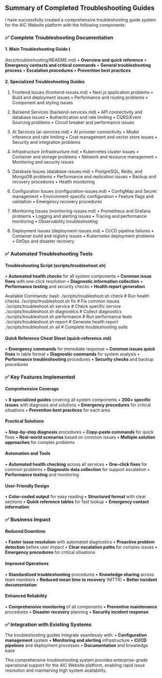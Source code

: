 ## Summary of Completed Troubleshooting Guides

I have successfully created a comprehensive troubleshooting guide 
system for the AIC Website platform with the following components:

### ✅ Complete Troubleshooting Documentation

#### **1. Main Troubleshooting Guide** (
docs/troubleshooting/README.md)
• **Overview and quick reference**
• **Emergency contacts and critical commands**
• **General troubleshooting process**
• **Escalation procedures**
• **Prevention best practices**

#### **2. Specialized Troubleshooting Guides**

1. Frontend Issues (frontend-issues.md)
   • Next.js application problems
   • Build and deployment issues
   • Performance and routing problems
   • Component and styling issues

2. Backend Services (backend-services.md)
   • API connectivity and database issues
   • Authentication and rate limiting
   • CQRS/Event Sourcing problems
   • Circuit breaker and performance issues

3. AI Services (ai-services.md)
   • AI provider connectivity
   • Model inference and rate limiting
   • Cost management and vector store issues
   • Security and integration problems

4. Infrastructure (infrastructure.md)
   • Kubernetes cluster issues
   • Container and storage problems
   • Network and resource management
   • Monitoring and security issues

5. Database Issues (database-issues.md)
   • PostgreSQL, Redis, and MongoDB problems
   • Performance and replication issues
   • Backup and recovery procedures
   • Health monitoring

6. Configuration Issues (configuration-issues.md)
   • ConfigMap and Secret management
   • Environment-specific configuration
   • Feature flags and validation
   • Emergency recovery procedures

7. Monitoring Issues (monitoring-issues.md)
   • Prometheus and Grafana problems
   • Logging and alerting issues
   • Tracing and performance monitoring
   • Observability troubleshooting

8. Deployment Issues (deployment-issues.md)
   • CI/CD pipeline failures
   • Container build and registry issues
   • Kubernetes deployment problems
   • GitOps and disaster recovery

### ✅ Automated Troubleshooting Tools

#### **Troubleshooting Script** (scripts/troubleshoot.sh)
• **Automated health checks** for all system components
• **Common issue fixes** with one-click resolution
• **Diagnostic information collection**
• **Performance testing** and security checks
• **Health report generation**

Available Commands:
bash
./scripts/troubleshoot.sh check        # Run health checks
./scripts/troubleshoot.sh fix          # Fix common issues
./scripts/troubleshoot.sh service      # Check specific service
./scripts/troubleshoot.sh diagnostics  # Collect diagnostics
./scripts/troubleshoot.sh performance  # Run performance tests
./scripts/troubleshoot.sh report       # Generate health report
./scripts/troubleshoot.sh all          # Complete troubleshooting suite


#### **Quick Reference Cheat Sheet** (quick-reference.md)
• **Emergency commands** for immediate response
• **Common issues quick fixes** in table format
• **Diagnostic commands** for system analysis
• **Performance troubleshooting** procedures
• **Security checks** and backup procedures

### ✅ Key Features Implemented

#### **Comprehensive Coverage**
• **8 specialized guides** covering all system components
• **200+ specific issues** with diagnosis and solutions
• **Emergency procedures** for critical situations
• **Prevention best practices** for each area

#### **Practical Solutions**
• **Step-by-step diagnosis** procedures
• **Copy-paste commands** for quick fixes
• **Real-world scenarios** based on common issues
• **Multiple solution approaches** for complex problems

#### **Automation and Tools**
• **Automated health checking** across all services
• **One-click fixes** for common problems
• **Diagnostic data collection** for support escalation
• **Performance testing** and monitoring

#### **User-Friendly Design**
• **Color-coded output** for easy reading
• **Structured format** with clear sections
• **Quick reference tables** for fast lookup
• **Emergency contact information**

### ✅ Business Impact

#### **Reduced Downtime**
• **Faster issue resolution** with automated diagnostics
• **Proactive problem detection** before user impact
• **Clear escalation paths** for complex issues
• **Emergency procedures** for critical situations

#### **Improved Operations**
• **Standardized troubleshooting** procedures
• **Knowledge sharing** across team members
• **Reduced mean time to recovery** (MTTR)
• **Better incident documentation**

#### **Enhanced Reliability**
• **Comprehensive monitoring** of all components
• **Preventive maintenance** procedures
• **Disaster recovery** planning
• **Security incident response**

### ✅ Integration with Existing Systems

The troubleshooting guides integrate seamlessly with:
• **Configuration management** system
• **Monitoring and alerting** infrastructure
• **CI/CD pipelines** and deployment processes
• **Documentation** and knowledge base

This comprehensive troubleshooting system provides enterprise-grade 
operational support for the AIC Website platform, enabling rapid 
issue resolution and maintaining high system availability.